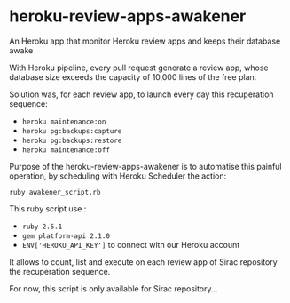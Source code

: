 # heroku-review-apps-awakener
An Heroku app that monitor Heroku review apps and keeps their database awake

With Heroku pipeline, every pull request generate a review app, whose database size exceeds the capacity of 10,000 lines of the free plan.

Solution was, for each review app, to launch every day this recuperation sequence:

* `heroku maintenance:on`
* `heroku pg:backups:capture`
* `heroku pg:backups:restore`
* `heroku maintenance:off`

Purpose of the heroku-review-apps-awakener is to automatise this painful operation, by scheduling with Heroku Scheduler the action:

` ruby awakener_script.rb `

This ruby script use :
* `ruby 2.5.1`
* `gem platform-api 2.1.0`
* `ENV['HEROKU_API_KEY']` to connect with our Heroku account

It allows to count, list and execute on each review app of Sirac repository the recuperation sequence.

For now, this script is only available for Sirac repository...
